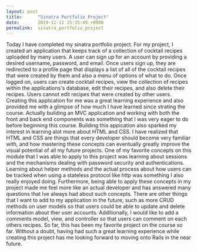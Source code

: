 ```yaml
---
layout: post
title:      "Sinatra Portfolio Project"
date:       2019-11-12 15:35:49 +0000
permalink:  sinatra_portfolio_project
---
```



Today I have completed my sinatra portfolio project. For my project, I created an application that keeps track of a collection of cocktail recipes uploaded by many users. A user can sign up for an account by providing a desired username, password, and email. Once users sign up, they are redirected to a profile page that displays a list of all of the cocktail recipes that were created by them and also a  menu of options of what to do. Once logged on, users can create cocktail recipes, view the collection of recipes within the applications's database,  edit their recipes, and also delete their recipes. Users cannot edit recipes that were created by other users. Creating this application for me was a great learning experience and also provided me with a glimpse of how much I have learned since strating the course. Actually building an MVC application and working with both the front and back end components was something that I was very eager to do before beginning this course. Building this appication also sparked my interest in learning alot more about HTML and CSS. I have realized that HTML and CSS are things that every developer should become very familiar with, and how mastering these concepts can eventually greatly improve the visual potential of all my future projects. One of my favorite concepts on this module that I was able to apply to this project was learning about sessions and the mechanisms dealing with password security and authentications. Learning about helper methods and the actual process about how users can be tracked when using a stateless protocol like http was something I also really enjoyed doing. Furthermore, being able to apply these concepts in my project made me feel more like an actual developer and has answered many questions that Ive always had about such concepts. There are other things that I want to add to my application in the future, such as  more CRUD methods on user models so that users could be able to update and delete information about ther user accounts. Additionally, I would like to add a comments model, view, and controller so that users can comment on each others recipes.  So far, this has been my favorite project on the course so far. Without a doubt, having had such a great learning experience while creating this project has me looking forward to moving onto Rails in the near future.
